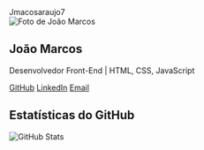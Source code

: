 <!DOCTYPE html>
<html lang="pt-br">
<head>
    <meta charset="UTF-8">
    <meta name="viewport" content="width=device-width, initial-scale=1.0">
   Jmacosaraujo7
    <link rel="stylesheet" href="style.css">
</head>
<body>
    <main class="container">
        <section class="profile">
            <img src="https://avatars.githubusercontent.com/u/00000000?v=4" alt="Foto de João Marcos" class="avatar">
            <h1>João Marcos</h1>
            <p>Desenvolvedor Front-End | HTML, CSS, JavaScript</p>
            <div class="social-links">
                <a href="https://github.com/jmarcos" target="_blank">GitHub</a>
                <a href="https://linkedin.com/in/jmarcos" target="_blank">LinkedIn</a>
                <a href="mailto:jmarcosaraujo7@email.com">Email</a>
            </div>
        </section>
        <section class="github-stats">
            <h2>Estatísticas do GitHub</h2>
            <img src="https://github-readme-stats.vercel.app/api?username=jmarcos&show_icons=true&theme=radical" alt="GitHub Stats">
        </section>
    </main>
</body>
</html>


